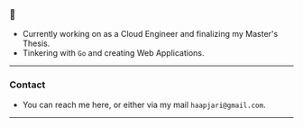 ### 👋

- Currently working on as a Cloud Engineer and finalizing my Master's Thesis.
- Tinkering with `Go` and creating Web Applications.

---

### Contact

- You can reach me here, or either via my mail `haapjari@gmail.com`.

---
